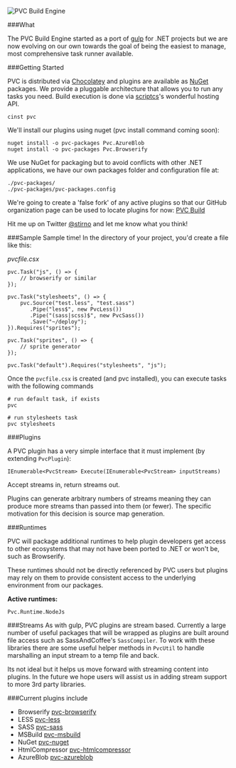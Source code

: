 ![PVC Build Engine](http://i.imgur.com/vyROdJJ.png)

###What

The PVC Build Engine started as a port of [gulp](http://gulpjs.com) for .NET projects but we are now evolving on our own
towards the goal of being the easiest to manage, most comprehensive task runner available.

###Getting Started

PVC is distributed via [Chocolatey](http://chocolatey.org) and plugins are available as [NuGet](http://nuget.org) packages. We provide a pluggable architecture that
allows you to run any tasks you need. Build execution is done via [scriptcs](http://scriptcs.net)'s wonderful hosting API.

```
cinst pvc
```

We'll install our plugins using nuget (pvc install command coming soon):

```
nuget install -o pvc-packages Pvc.AzureBlob
nuget install -o pvc-packages Pvc.Browserify
```

We use NuGet for packaging but to avoid conflicts with other .NET applications, we have our own packages folder and configuration file at:

```
./pvc-packages/
./pvc-packages/pvc-packages.config
```

We're going to create a 'false fork' of any active plugins so that our GitHub organization page can be used to locate plugins for now: [PVC Build](http://github.com/pvcbuild)

Hit me up on Twitter [@stirno](http://twitter.com/stirno) and let me know what you think!

###Sample
Sample time! In the directory of your project, you'd create a file like this:

*pvcfile.csx*
```
pvc.Task("js", () => {
    // browserify or similar
});

pvc.Task("stylesheets", () => {
    pvc.Source("test.less", "test.sass")
       .Pipe("less$", new PvcLess())
       .Pipe("(sass|scss)$", new PvcSass())
       .Save("~/deploy");
}).Requires("sprites");

pvc.Task("sprites", () => {
    // sprite generator
});

pvc.Task("default").Requires("stylesheets", "js");
```

Once the `pvcfile.csx` is created (and pvc installed), you can execute tasks with the following commands
```
# run default task, if exists
pvc

# run stylesheets task
pvc stylesheets
```

###Plugins 

A PVC plugin has a very simple interface that it must implement (by extending `PvcPlugin`):

```
IEnumerable<PvcStream> Execute(IEnumerable<PvcStream> inputStreams)
```

Accept streams in, return streams out.

Plugins can generate arbitrary numbers of streams meaning they can produce more streams than passed into them (or fewer). The specific
motivation for this decision is source map generation.

###Runtimes

PVC will package additional runtimes to help plugin developers get access to other ecosystems that may not have been ported to .NET or won't be, such as Browserify.

These runtimes should not be directly referenced by PVC users but plugins may rely on them to provide consistent access to the underlying environment from our packages.

**Active runtimes:**
```
Pvc.Runtime.NodeJs
```

###Streams
As with gulp, PVC plugins are stream based. Currently a large number of useful packages that will be wrapped as plugins are built around file
access such as SassAndCoffee's `SassCompiler`. To work with these libraries there are some useful helper methods in `PvcUtil` to handle marshalling
an input stream to a temp file and back.

Its not ideal but it helps us move forward with streaming content into plugins. In the future we hope users will assist us in adding stream support to more 3rd party libraries.

###Current plugins include
- Browserify [pvc-browserify](https://github.com/pvcbuild/pvc-browserify)
- LESS [pvc-less](https://github.com/pvcbuild/pvc-less)
- SASS [pvc-sass](https://github.com/pvcbuild/pvc-sass)
- MSBuild [pvc-msbuild](https://github.com/pvcbuild/pvc-msbuild)
- NuGet [pvc-nuget](https://github.com/pvcbuild/pvc-nuget)
- HtmlCompressor [pvc-htmlcompressor](https://github.com/pauljz/pvc-htmlcompressor)
- AzureBlob [pvc-azureblob](https://github.com/pauljz/pvc-azureblob)